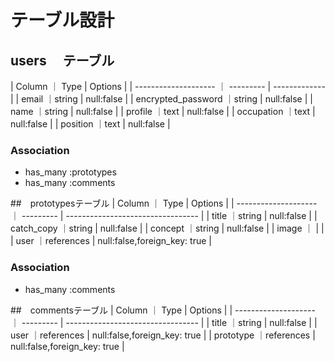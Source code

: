 # テーブル設計

## users　 テーブル

| Column               ｜ Type      | Options       |
| -------------------- ｜ --------- | ------------- |
| email                ｜string     | null:false    |
| encrypted_password   ｜string     | null:false    |
| name                 ｜string     | null:false    |
| profile              ｜text       | null:false    |
| occupation           ｜text       | null:false    |
| position             ｜text       | null:false    |

### Association
- has_many :prototypes
- has_many :comments

##　prototypesテーブル
| Column               ｜ Type      | Options                           |
| -------------------- ｜ --------- | --------------------------------- |
| title                ｜string     | null:false                        |
| catch_copy           ｜string     | null:false                        |
| concept              ｜string     | null:false                        |
| image                ｜           |                                   |
| user                 ｜references | null:false,foreign_key: true      |

### Association
- has_many :comments

##　commentsテーブル
| Column               ｜ Type      | Options                           |
| -------------------- ｜ --------- | --------------------------------- |
| title                ｜string     | null:false                        |
| user                 ｜references | null:false,foreign_key: true      |
| prototype            ｜references | null:false,foreign_key: true      |


